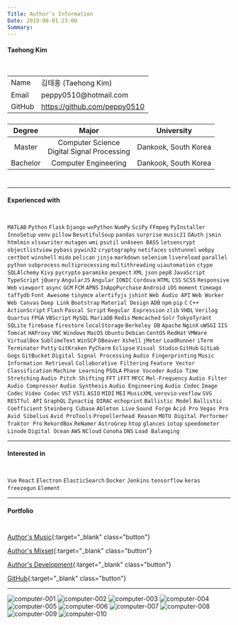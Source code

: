 ```yaml
---
Title: Author's Information
Date: 2019-08-01 23:00
Summary:
---
```


#### Taehong Kim

<div style="height: 15px;"></div>

<table class="center rotate" style="margin-bottom: 24px;">
    <tr>
        <td>Name</td>
        <td>김태홍 (Taehong Kim)</td>
    </tr>
    <tr>
        <td>Email</td>
        <td>peppy0510@hotmail.com</td>
    </tr>
    <tr>
        <td>GitHub</td>
        <td>
            <a href="https://github.com/peppy0510" target="_blank">
                https://github.com/peppy0510
            </a>
        </td>
    </tr>
</table>

|Degree  |Major                                        |University          |
|:------:|:-------------------------------------------:|:------------------:|
|Master  |Computer Science<br>Digital Signal Processing|Dankook, South Korea|
|Bachelor|Computer Engineering                         |Dankook, South Korea|

<div style="height: 10px;"></div>

---

#### Experienced with

<div style="height: 10px;"></div>

`MATLAB` `Python` `Flask` `Django` `wxPython` `NumPy` `SciPy` `FFmpeg` `PyInstaller` `InnoSetup`
`venv` `pillow` `BesutifulSoup` `pandas` `surprise` `music21` `OAuth` `jsmin` `htmlmin` `xlsxwriter`
`mutagen` `wmi` `psutil` `un4seen BASS` `letsencrypt` `objectlistview` `pybass` `pywin32` `cryptography`
`netifaces` `sshtunnel` `webpy` `certbot`
`winshell` `mido` `pelican` `jinja` `markdown` `selenium` `livereload` `parallel python` `subprocess`
`multiprocessing` `multithreading` `uiautomation` `ctype` `SQLAlchemy` `Kivy` `pycrypto` `paramiko` `pexpect`
`XML` `json` `pep8`
`JavaScript` `TypeScript` `jQuery` `AngularJS` `Angular` `IONIC` `Cordova` `HTML` `CSS` `SCSS`
`Responsive Web` `viewport` `async`
`GCM` `FCM` `APNS` `InAppPurchase` `Android` `iOS` `moment` `timeago` `taffydb` `Font Awesome` `tinymce` `alertifyjs`
`jshint` `Web Audio API` `Web Worker` `Web Canvas` `Deep Link`
`Bootstrap` `Material Design` `ADB` `npm` `pip` `C` `C++` `ActionScript` `Flash` `Pascal Script`
`Regular Expression` `zlib` `VHDL` `Verilog` `Quartus` `FPGA` `VBScript`
`MySQL` `MariaDB` `Redis` `Memcached` `Solr` `TokyoTyrant` `SQLite`
`firebase` `firestore` `localStorage` `Berkeley DB`
`Apache` `NginX` `uWSGI` `IIS` `Tomcat` `HAProxy` `VNC`
`Windows` `MacOS` `Ubuntu` `Debian` `CentOS` `RedHat` `VMWare` `VirtualBox`
`SublimeText` `WinSCP` `DBeaver` `Xshell` `jMeter` `LoadRunner` `iTerm` `Terminator` `Putty` `GitKraken` `PyCharm`
`Eclipse` `Visual Studio`
`GitHub` `GitLab` `Gogs` `GitBucket`
`Digital Signal Processing` `Audio Fingerprinting` `Music Information Retrieval`
`Collaborative Filtering` `Feature Vector` `Classification` `Machine Learning` `PSOLA` `Phase Vocoder`
`Audio Time Stretching` `Audio Pitch Shifting` `FFT` `iFFT` `MFCC` `Mel-Frequency`
`Audio Filter` `Audio Compressor` `Audio Synthesis`
`Audio Engineering` `Audio Codec` `Image Codec` `Video Codec`
`VST` `VSTi` `ASIO` `MIDI` `MEI` `MusicXML` `verovio` `vexflow` `SVG` `RESTful API` `GraphQL`
`Zynactiq DIRAC` `echoprint` `Ballistic Model` `Ballistic Coefficient`
`Steinberg Cubase` `Ableton Live` `Sound Forge` `Acid Pro` `Vegas Pro` `Avid Sibelius` `Avid ProTools` `Propellerhead Reason` `MOTU Digital Performer` `Traktor Pro` `RekordBox` `ReNamer` `AstroGrep` `htop` `glances` `iotop` `speedometer`
`Linode` `Digital Ocean` `AWS` `NCloud` `Conoha` `DNS` `Load Balanging`

<div style="margin-top: 10px;"></div>

---

#### Interested in

<div style="height: 10px;"></div>

`Vue` `React` `Electron` `ElasticSearch` `Docker` `Jenkins`
`tensorflow` `keras` `freezegun` `Element`

---

#### Portfolio

<div style="height: 10px;"></div>

[Author's Music](/category/authors-music.html){:target="_blank" class="button"}

[Author's Mixset](/category/authors-mixset.html){:target="_blank" class="button"}

[Author's Development](/category/authors-development.html){:target="_blank" class="button"}

[GitHub](https://github.com/peppy0510){:target="_blank" class="button"}

---

![computer-001](/static/images/computer/computer-001.jpg#mw50)
![computer-002](/static/images/computer/computer-002.jpg#mw50)
![computer-003](/static/images/computer/computer-003.jpg#mw50)
![computer-004](/static/images/computer/computer-004.jpg#mw50)
![computer-005](/static/images/computer/computer-005.jpg#mw50)
![computer-006](/static/images/computer/computer-006.jpg#mw50)
![computer-007](/static/images/computer/computer-007.jpg#mw50)
![computer-008](/static/images/computer/computer-008.jpg#mw50)
![computer-009](/static/images/computer/computer-009.jpg#mw50)
![computer-010](/static/images/computer/computer-010.jpg#mw50)
